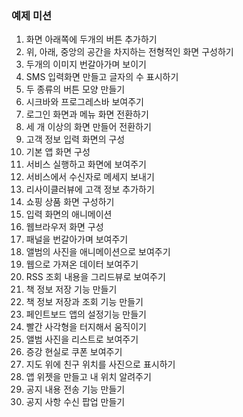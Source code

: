 ### 예제 미션

1. 화면 아래쪽에 두개의 버튼 추가하기
2. 위, 아래, 중앙의 공간을 차지하는 전형적인 화면 구성하기
3. 두개의 이미지 번갈아가며 보이기
4. SMS 입력화면 만들고 글자의 수 표시하기 
5. 두 종류의 버튼 모양 만들기
6. 시크바와 프로그레스바 보여주기
7. 로그인 화면과 메뉴 화면 전환하기
8. 세 개 이상의 화면 만들어 전환하기
9. 고객 정보 입력 화면의 구성
10. 기본 앱 화면 구성
11. 서비스 실행하고 화면에 보여주기
12. 서비스에서 수신자로 메세지 보내기
13. 리사이클러뷰에 고객 정보 추가하기
14. 쇼핑 상품 화면 구성하기
15. 입력 화면의 애니메이션
16. 웹브라우저 화면 구성
17. 패널을 번갈아가며 보여주기
18. 앨범의 사진을 애니메이션으로 보여주기
19. 웹으로 가져온 데이터 보여주기
20. RSS 조회 내용을 그리드뷰로 보여주기
21. 책 정보 저장 기능 만들기
22. 책 정보 저장과 조회 기능 만들기
23. 페인트보드 앱의 설정기능 만들기
24. 빨간 사각형을 터지해서 움직이기
25. 앨범 사진을 리스트로 보여주기
26. 증강 현실로 쿠폰 보여주기
27. 지도 위에 친구 위치를 사진으로 표시하기
28. 앱 위젯을 만들고 내 위치 알려주기
29. 공지 내용 전송 기능 만들기
30. 공지 사항 수신 팝업 만들기